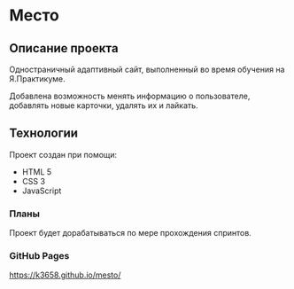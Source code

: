 # Место
## Описание проекта
Одностраничный адаптивный сайт, выполненный во время обучения на Я.Практикуме.  

Добавлена возможность менять информацию о пользователе, добавлять новые карточки, удалять их и лайкать.
## Технологии
Проект создан при помощи:
* HTML 5
* CSS 3
* JavaScript
### Планы
Проект будет дорабатываться по мере прохождения спринтов.
### GitHub Pages
https://k3658.github.io/mesto/
